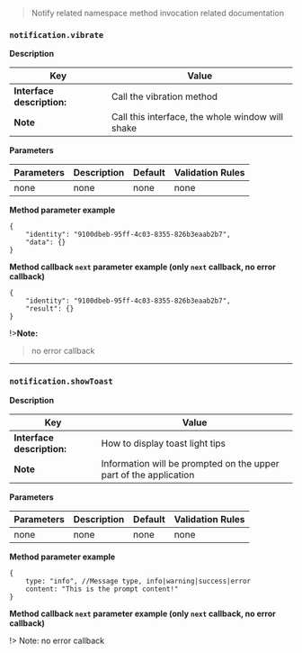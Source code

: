 > Notify related namespace method invocation related documentation

### `notification.vibrate`

**Description**

| Key                        | Value                                            |
| -------------------------- | ------------------------------------------------ |
| **Interface description:** | Call the vibration method                        |
| **Note**                   | Call this interface, the whole window will shake |

**Parameters**

| Parameters | Description | Default | Validation Rules |
| ---------- | ----------- | ------- | ---------------- |
| none       | none        | none    | none             |

**Method parameter example**

```
{
    "identity": "9100dbeb-95ff-4c03-8355-826b3eaab2b7",
    "data": {}
}

```

**Method callback `next` parameter example (only `next` callback, no error callback)**

```
{
    "identity": "9100dbeb-95ff-4c03-8355-826b3eaab2b7",
    "result": {}
}
```

!>**Note:**

> no error callback

---

### `notification.showToast`

**Description**

| Key                        | Value                                                             |
| -------------------------- | ----------------------------------------------------------------- |
| **Interface description:** | How to display toast light tips                                   |
| **Note**                   | Information will be prompted on the upper part of the application |

**Parameters**

| Parameters | Description | Default | Validation Rules |
| ---------- | ----------- | ------- | ---------------- |
| none       | none        | none    | none             |

**Method parameter example**

```
{
    type: "info", //Message type, info|warning|success|error
    content: "This is the prompt content!"
}

```

**Method callback `next` parameter example (only `next` callback, no error callback)**

!> Note: no error callback
